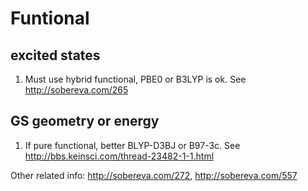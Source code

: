 # Funtional

## excited states
1. Must use hybrid functional, PBE0 or B3LYP is ok. See http://sobereva.com/265

## GS geometry or energy
1. If pure functional, better BLYP-D3BJ or B97-3c. See http://bbs.keinsci.com/thread-23482-1-1.html

Other related info: http://sobereva.com/272, http://sobereva.com/557
